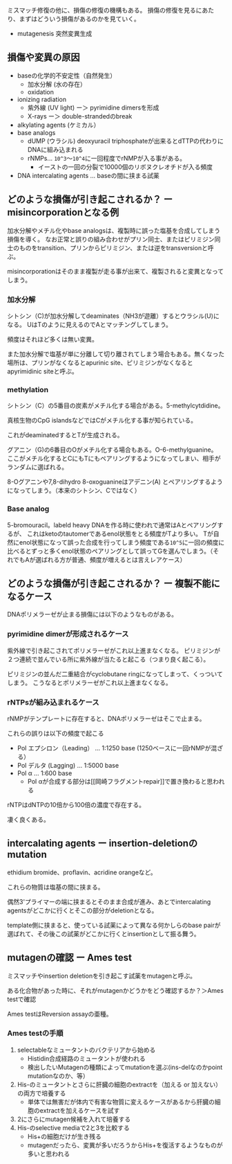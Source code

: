 ミスマッチ修復の他に、損傷の修復の機構もある。
損傷の修復を見るにあたり、まずはどういう損傷があるのかを見ていく。

- mutagenesis 突然変異生成

## 損傷や変異の原因

- baseの化学的不安定性（自然発生）
   - 加水分解 (水の存在）
   - oxidation
- ionizing radiation
   -  紫外線 (UV light) ー＞ pyrimidine dimersを形成
   - X-rays ー＞ double-strandedのbreak
- alkylating agents (ケミカル）
- base analogs
   - dUMP (ウラシル) deoxyuracil triphosphateが出来るとdTTPの代わりにDNAに組み込まれる
   - rNMPs... `10^3`〜`10^4`に一回程度でrNMPが入る事がある。
        - イーストの一回の分裂で10000個のリボヌクレオチドが入る頻度
- DNA intercalating agents ... baseの間に挟まる試薬

## どのような損傷が引き起こされるか？ ー misincorporationとなる例

加水分解やメチル化やbase analogsは、複製時に誤った塩基を合成してしまう損傷を導く。
なお正常と誤りの組み合わせがプリン同士、またはピリミジン同士のものをtransition、プリンからピリミジン、または逆をtransversionと呼ぶ。

misincorporationはそのまま複製が走る事が出来て、複製されると変異となってしまう。

### 加水分解

シトシン（C)が加水分解してdeaminates（NH3が遊離）するとウラシル(U)になる。
UはTのように見えるのでAとマッチングしてしまう。

頻度はそれほど多くは無い変異。

また加水分解で塩基が単に分離して切り離されてしまう場合もある。無くなった場所は、プリンがなくなるとapurinic site、ピリミジンがなくなるとapyrimidinic siteと呼ぶ。

### methylation

シトシン（C）の5番目の炭素がメチル化する場合がある。5-methylcytdidine。

真核生物のCpG islandsなどではCがメチル化する事が知られている。

これがdeaminatedするとTが生成される。

グアニン（G)の6番目のOがメチル化する場合もある。O-6-methylguanine。
ここがメチル化するとCにもTにもペアリングするようになってしまい、相手がランダムに選ばれる。

8-Oグアニンや7,8-dihydro 8-oxoguanineはアデニン(A) とペアリングするようになってしまう。（本来のシトシン、Cではなく）

### Base analog

5-bromouracil。labeld heavy DNAを作る時に使われで通常はAとペアリングするが、
これはketoのtautomerであるenol状態をとる頻度がTより多い。
Tが自然にenol状態になって誤った合成を行ってしまう頻度である`10^5`に一回の頻度に比べるとずっと多くenol状態のペアリングとして誤ってGを選んでしまう。（それでもAが選ばれる方が普通、頻度が増えるとは言えレアケース）

## どのような損傷が引き起こされるか？ ー 複製不能になるケース

DNAポリメラーゼが止まる損傷には以下のようなものがある。

### pyrimidine dimerが形成されるケース

紫外線で引き起こされてポリメラーゼがこれ以上進まなくなる。
ピリミジンが２つ連続で並んでいる所に紫外線が当たると起こる（つまり良く起こる）。

ピリミジンの並んだ二重結合がcyclobutane ringになってしまって、くっついてしまう。
こうなるとポリメラーゼがこれ以上進まなくなる。

### rNTPsが組み込まれるケース

rNMPがテンプレートに存在すると、DNAポリメラーゼはそこで止まる。

これらの誤りは以下の頻度で起こる

- Pol エプシロン（Leading） ... 1:1250 base (1250ベースに一回rNMPが混ざる）
- Pol デルタ (Lagging) ... 1:5000 base
- Pol α ... 1:600 base 
    - Pol αが合成する部分は[[岡崎フラグメントrepair]]で置き換わると思われる

rNTPはdNTPの10倍から100倍の濃度で存在する。

凄く良くある。

## intercalating agents ー insertion-deletionのmutation

ethidium bromide、proflavin、acridine orangeなど。

これらの物質は塩基の間に挟まる。

偶然3'プライマーの端に挟まるとそのまま合成が進み、あとでintercalating agentsがどこかに行くとそこの部分がdeletionとなる。

template側に挟まると、使っている試薬によって異なる何かしらのbase pairが選ばれて、その後この試薬がどこかに行くとinsertionとして振る舞う。

## mutagenの確認 ー Ames test

ミスマッチやinsertion deletionを引き起こす試薬をmutagenと呼ぶ。

ある化合物があった時に、それがmutagenかどうかをどう確認するか？＞Ames testで確認

Ames testはReversion assayの亜種。

### Ames testの手順

1. selectableなミュータントのバクテリアから始める
   - Histidin合成経路のミュータントが使われる
   - 検出したいMutagenの種類によってmutationを選ぶ(ins-delなのかpoint mutationなのか、等）
2. His-のミュータントとさらに肝臓の細胞のextractを（加える or 加えない）の両方で培養する
   - 単体では無害だが体内で有害な物質に変えるケースがあるから肝臓の細胞のextractを加えるケースを試す
3. 2にさらにmutagen候補を入れて培養する
4. His-のselective mediaで2と3を比較する
   - His+の細胞だけが生き残る
   - mutagenだったら、変異が多いだろうからHis+を復活するようなものが多いと思われる
